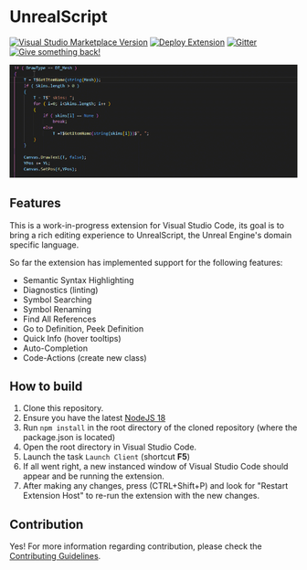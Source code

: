 # UnrealScript

[![Visual Studio Marketplace Version](https://img.shields.io/visual-studio-marketplace/v/EliotVU.uc)](https://marketplace.visualstudio.com/items?itemName=EliotVU.uc)
[![Deploy Extension](https://github.com/EliotVU/UnrealScript-Language-Service/actions/workflows/main.yml/badge.svg)](https://github.com/EliotVU/UnrealScript-Language-Service/actions/workflows/main.yml)
[![Gitter](https://img.shields.io/gitter/room/unrealscript/Language-Service?color=9cf)](https://gitter.im/unrealscript/Language-Service)
[![Give something back!](https://img.shields.io/badge/Donate-PayPal-green.svg)](https://paypal.me/eliotvu)

![GIF](docs/media/demo.gif)

## Features

This is a work-in-progress extension for Visual Studio Code, its goal is to bring a rich editing experience to UnrealScript, the Unreal Engine's domain specific language.

So far the extension has implemented support for the following features:

* Semantic Syntax Highlighting
* Diagnostics (linting)
* Symbol Searching
* Symbol Renaming
* Find All References
* Go to Definition, Peek Definition
* Quick Info (hover tooltips)
* Auto-Completion
* Code-Actions (create new class)

## How to build

1. Clone this repository.
2. Ensure you have the latest [NodeJS 18](https://nodejs.org/en/download)
3. Run `npm install` in the root directory of the cloned repository (where the package.json is located)
5. Open the root directory in Visual Studio Code.
6. Launch the task `Launch Client` (shortcut **F5**)
7. If all went right, a new instanced window of Visual Studio Code should appear and be running the extension.
8. After making any changes, press (CTRL+Shift+P) and look for "Restart Extension Host" to re-run the extension with the new changes.

## Contribution

Yes! For more information regarding contribution, please check the [Contributing Guidelines](.github/CONTRIBUTING.md).
